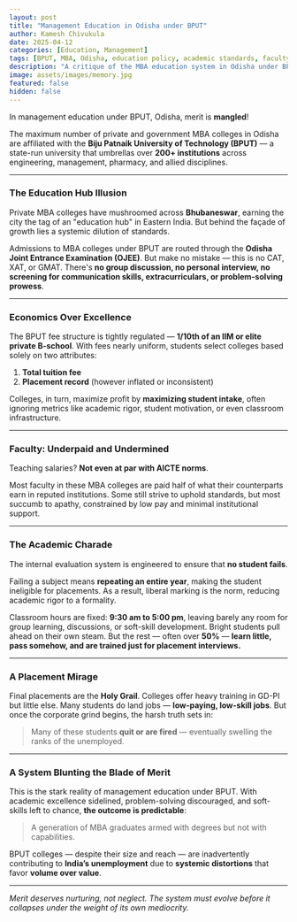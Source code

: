 ```yaml
---
layout: post
title: "Management Education in Odisha under BPUT"
author: Kamesh Chivukula
date: 2025-04-12
categories: [Education, Management]
tags: [BPUT, MBA, Odisha, education policy, academic standards, faculty, student welfare]
description: "A critique of the MBA education system in Odisha under BPUT, highlighting systemic issues that undermine merit, academic excellence, and student success."
image: assets/images/memory.jpg
featured: false
hidden: false
---
```


In management education under BPUT, Odisha, merit is **mangled**!

The maximum number of private and government MBA colleges in Odisha are affiliated with the **Biju Patnaik University of Technology (BPUT)** — a state-run university that umbrellas over **200+ institutions** across engineering, management, pharmacy, and allied disciplines.

---

### The Education Hub Illusion

Private MBA colleges have mushroomed across **Bhubaneswar**, earning the city the tag of an "education hub" in Eastern India. But behind the façade of growth lies a systemic dilution of standards.

Admissions to MBA colleges under BPUT are routed through the **Odisha Joint Entrance Examination (OJEE)**. But make no mistake — this is no CAT, XAT, or GMAT. There's **no group discussion, no personal interview, no screening for communication skills, extracurriculars, or problem-solving prowess**.

---

### Economics Over Excellence

The BPUT fee structure is tightly regulated — **1/10th of an IIM or elite private B-school**. With fees nearly uniform, students select colleges based solely on two attributes:

1. **Total tuition fee**
2. **Placement record** (however inflated or inconsistent)

Colleges, in turn, maximize profit by **maximizing student intake**, often ignoring metrics like academic rigor, student motivation, or even classroom infrastructure.

---

### Faculty: Underpaid and Undermined

Teaching salaries? **Not even at par with AICTE norms**.

Most faculty in these MBA colleges are paid half of what their counterparts earn in reputed institutions. Some still strive to uphold standards, but most succumb to apathy, constrained by low pay and minimal institutional support.

---

### The Academic Charade

The internal evaluation system is engineered to ensure that **no student fails**.

Failing a subject means **repeating an entire year**, making the student ineligible for placements. As a result, liberal marking is the norm, reducing academic rigor to a formality.

Classroom hours are fixed: **9:30 am to 5:00 pm**, leaving barely any room for group learning, discussions, or soft-skill development. Bright students pull ahead on their own steam. But the rest — often over **50%** — **learn little, pass somehow, and are trained just for placement interviews.**

---

### A Placement Mirage

Final placements are the **Holy Grail**. Colleges offer heavy training in GD-PI but little else. Many students do land jobs — **low-paying, low-skill jobs**. But once the corporate grind begins, the harsh truth sets in:

> Many of these students **quit or are fired** — eventually swelling the ranks of the unemployed.

---

### A System Blunting the Blade of Merit

This is the stark reality of management education under BPUT. With academic excellence sidelined, problem-solving discouraged, and soft-skills left to chance, **the outcome is predictable**:

> A generation of MBA graduates armed with degrees but not with capabilities.

BPUT colleges — despite their size and reach — are inadvertently contributing to **India’s unemployment** due to **systemic distortions** that favor **volume over value**.

---

*Merit deserves nurturing, not neglect. The system must evolve before it collapses under the weight of its own mediocrity.*
